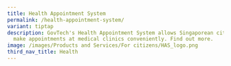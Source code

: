 ```yaml
---
title: Health Appointment System
permalink: /health-appointment-system/
variant: tiptap
description: GovTech's Health Appointment System allows Singaporean citizens to
  make appointments at medical clinics conveniently. Find out more.
image: /images/Products and Services/For citizens/HAS_logo.png
third_nav_title: Health
---
```

<p></p>
